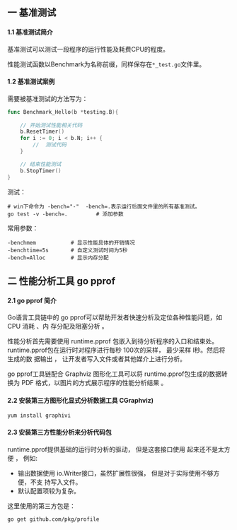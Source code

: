 ## 一 基准测试

#### 1.1 基准测试简介

基准测试可以测试一段程序的运行性能及耗费CPU的程度。  

性能测试函数以Benchmark为名称前缀，同样保存在`*_test.go`文件里。  

#### 1.2 基准测试案例

需要被基准测试的方法写为：
```go
func Benchmark_Hello(b *testing.B){
	
	// 开始测试性能相关代码
	b.ResetTimer()
	for i := 0; i < b.N; i++ {
		//  测试代码
	}

	// 结束性能测试
	b.StopTimer()
}
```

测试：
```
# win下命令为 -bench="-"  -bench=.表示运行后面文件里的所有基准测试。
go test -v -bench=.  		# 添加参数 

```

常用参数：
```
-benchmem 			# 显示性能具体的开销情况
-benchtime=5s		# 自定义测试时间为5秒
-bench=Alloc		# 显示内存分配
```

## 二 性能分析工具 go pprof

#### 2.1 go pprof 简介

Go语言工具链中的 go pprof可以帮助开发者快速分析及定位各种性能问题，如 CPU 消耗 、内 存分配及阻塞分析 。  

性能分析首先需要使用 runtime.pprof 包嵌入到待分析程序的入口和结束处。 runtime.pprof包在运行时对程序进行每秒 100次的采样， 最少采样 l秒。然后将生成的数 据输出 ， 让开发者写入文件或者其他媒介上进行分析。  

go pprof工具链配合 Graphviz 图形化工具可以将 runtime.pprof包生成的数据转换为 PDF 格式，以图片的方式展示程序的性能分析结果 。  

#### 2.2 安装第三方图形化显式分析数据工具 CGraphviz)

```
yum install graphivi
```

#### 2.3 安装第三方性能分析来分析代码包

runtime.pprof提供基础的运行时分析的驱动， 但是这套接口使用 起来还不是太方便 ， 例如:
- 输出数据使用 io.Writer接口，虽然扩展性很强， 但是对于实际使用不够方便，不支 持写入文件。
- 默认配置项较为复杂。

这里使用的第三方包是：
```
go get github.com/pkg/profile
```